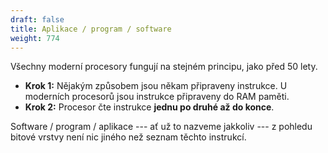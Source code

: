 ```yaml
---
draft: false
title: Aplikace / program / software
weight: 774
---
```


Všechny moderní procesory fungují na stejném principu, jako před 50 lety.

- **Krok 1:** Nějakým způsobem jsou někam připraveny instrukce. U moderních procesorů jsou instrukce připraveny do RAM paměti.
- **Krok 2:** Procesor čte instrukce **jednu po druhé až do konce**.

Software / program / aplikace --- ať už to nazveme jakkoliv --- z pohledu bitové vrstvy není nic jiného než seznam těchto instrukcí.